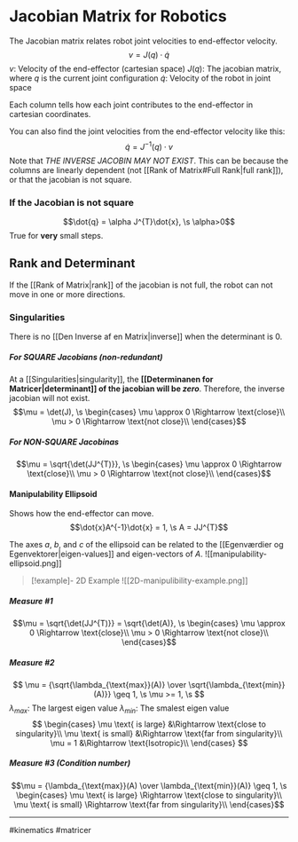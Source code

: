 # Jacobian Matrix for Robotics
The Jacobian matrix relates robot joint velocities to end-effector velocity.
$$v = J(q) \cdot \dot{q}$$
$v$: Velocity of the end-effector (cartesian space)
$J(q)$: The jacobian matrix, where $q$ is the current joint configuration
$\dot{q}$: Velocity of the robot in joint space

Each column tells how each joint contributes to the end-effector in cartesian coordinates.

You can also find the joint velocities from the end-effector velocity like this:
$$\dot{q} = J^{-1}(q) \cdot v$$
Note that *THE INVERSE JACOBIN MAY NOT EXIST*. This can be because the columns are linearly dependent (not [[Rank of Matrix#Full Rank|full rank]]), or that the jacobian is not square.

### If the Jacobian is not square
$$\dot{q} = \alpha J^{T}\dot{x}, \s \alpha>0$$
True for **very** small steps.

## Rank and Determinant
If the [[Rank of Matrix|rank]] of the jacobian is not full, the robot can not move in one or more directions.

### Singularities
There is no [[Den Inverse af en Matrix|inverse]] when the determinant is $0$.

##### For SQUARE Jacobians (non-redundant)
At a [[Singularities|singularity]], the **[[Determinanen for Matricer|determinant]] of the jacobian will be *zero***. Therefore, the inverse jacobian will not exist.
$$\mu = \det(J), \s 
\begin{cases} 
\mu \approx 0 \Rightarrow \text{close}\\
\mu > 0 \Rightarrow \text{not close}\\
\end{cases}$$

##### For NON-SQUARE Jacobinas
$$\mu = \sqrt{\det(JJ^{T)}}, \s 
\begin{cases} 
\mu \approx 0 \Rightarrow \text{close}\\
\mu > 0 \Rightarrow \text{not close}\\
\end{cases}$$

#### Manipulability Ellipsoid
Shows how the end-effector can move.
$$\dot{x}A^{-1}\dot{x} = 1, \s A = JJ^{T}$$

The axes $a$, $b$, and $c$ of the ellipsoid can be related to the [[Egenværdier og Egenvektorer|eigen-values]] and eigen-vectors of $A$.
![[manipulability-ellipsoid.png]]

>[!example]- 2D Example
>![[2D-manipulibility-example.png]]

##### Measure #1
$$\mu = \sqrt{\det(JJ^{T)}} = \sqrt{\det(A)}, \s 
\begin{cases} 
\mu \approx 0 \Rightarrow \text{close}\\
\mu > 0 \Rightarrow \text{not close}\\
\end{cases}$$

##### Measure #2
$$
\mu = {\sqrt{\lambda_{\text{max}}(A)} \over \sqrt{\lambda_{\text{min}}(A)}} \geq 1, \s \mu >= 1, \s
$$
$\lambda_{max}$: The largest eigen value
$\lambda_{min}$: The smalest eigen value
$$
\begin{cases} 
\mu \text{ is large} &\Rightarrow \text{close to singularity}\\
\mu \text{ is small} &\Rightarrow \text{far from singularity}\\
\mu = 1 &\Rightarrow \text{Isotropic}\\
\end{cases}
$$

##### Measure #3 (Condition number)
$$\mu = {\lambda_{\text{max}}(A) \over \lambda_{\text{min}}(A)} \geq 1, \s 
\begin{cases} 
\mu \text{ is large} \Rightarrow \text{close to singularity}\\
\mu \text{ is small} \Rightarrow \text{far from singularity}\\
\end{cases}$$

---
#kinematics #matricer
